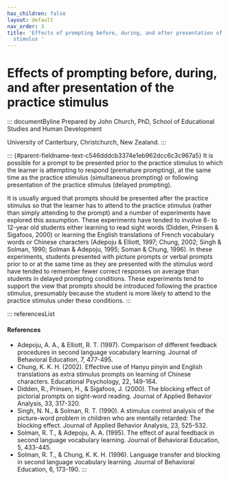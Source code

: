 ```yaml
---
has_children: false
layout: default
nav_order: 3
title: 'Effects of prompting before, during, and after presentation of the practice
  stimulus '
---
```

# Effects of prompting before, during, and after presentation of the practice stimulus 


::: documentByline
Prepared by John Church, PhD, School of Educational Studies and Human
Development

University of Canterbury, Christchurch, New Zealand.
:::

::: {#parent-fieldname-text-c546dddcb3374e1eb962dcc6c3c967a5}
It is possible for a prompt to be presented prior to the practice
stimulus to which the learner is attempting to respond (premature
prompting), at the same time as the practice stimulus (simultaneous
prompting) or following presentation of the practice stimulus (delayed
prompting).

It is usually argued that prompts should be presented after the practice
stimulus so that the learner has to attend to the practice stimulus
(rather than simply attending to the prompt) and a number of experiments
have explored this assumption. These experiments have tended to involve
8- to 12-year old students either learning to read sight words (Didden,
Prinsen & Sigafoos, 2000) or learning the English translations of French
vocabulary words or Chinese characters (Adepoju & Elliott, 1997; Chung,
2002; Singh & Solman, 1990; Solman & Adepoju, 1995; Soman & Chung,
1996). In these experiments, students presented with picture prompts or
verbal prompts prior to or at the same time as they are presented with
the stimulus word have tended to remember fewer correct responses on
average than students in delayed prompting conditions. These experiments
tend to support the view that prompts should be introduced following the
practice stimulus, presumably because the student is more likely to
attend to the practice stimulus under these conditions.
:::

::: referencesList
#### References

-   Adepoju, A. A., & Elliott, R. T. (1997). Comparison of different
    feedback procedures in second language vocabulary learning. Journal
    of Behavioral Education, 7, 477-495.
-   Chung, K. K. H. (2002). Effective use of Hanyu pinyin and English
    translations as extra stimulus prompts on learning of Chinese
    characters. Educational Psychology, 22, 149-164.
-   Didden, R., Prinsen, H., & Sigafoos, J. (2000). The blocking effect
    of pictorial prompts on sight-word reading. Journal of Applied
    Behavior Analysis, 33, 317-320.
-   Singh, N. N., & Solman, R. T. (1990). A stimulus control analysis of
    the picture-word problem in children who are mentally retarded: The
    blocking effect. Journal of Applied Behavior Analysis, 23, 525-532.
-   Solman, R. T., & Adepoju, A. A. (1995). The effect of aural feedback
    in second language vocabulary learning. Journal of Behavioral
    Education, 5, 433-445.
-   Solman, R. T., & Chung, K. K. H. (1996). Language transfer and
    blocking in second language vocabulary learning. Journal of
    Behavioral Education, 6, 173-190.
:::
